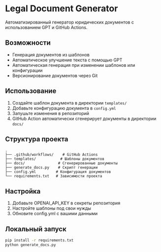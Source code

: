 # Legal Document Generator

Автоматизированный генератор юридических документов с использованием GPT и GitHub Actions.

## Возможности

- Генерация документов из шаблонов
- Автоматическое улучшение текста с помощью GPT
- Автоматическая генерация при изменении шаблонов или конфигурации
- Версионирование документов через Git

## Использование

1. Создайте шаблон документа в директории `templates/`
2. Добавьте конфигурацию документа в `config.yml`
3. Запушьте изменения в репозиторий
4. GitHub Action автоматически сгенерирует документы в директории `docs/`

## Структура проекта

```
.
├── .github/workflows/    # GitHub Actions
├── templates/           # Шаблоны документов
├── docs/               # Сгенерированные документы
├── generate_docs.py    # Скрипт генерации
├── config.yml         # Конфигурация документов
└── requirements.txt   # Зависимости проекта
```

## Настройка

1. Добавьте OPENAI_API_KEY в секреты репозитория
2. Настройте шаблоны под свои нужды
3. Обновите config.yml с вашими данными

## Локальный запуск

```bash
pip install -r requirements.txt
python generate_docs.py
```
